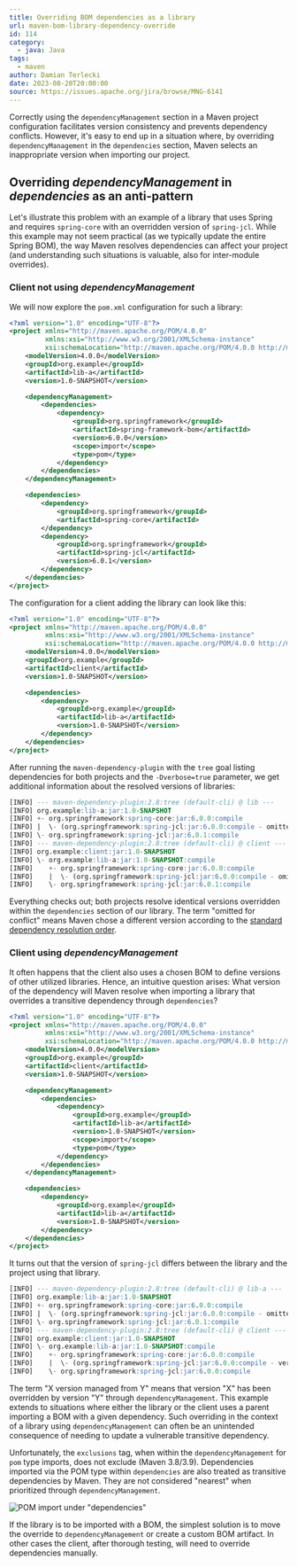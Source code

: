 ```yaml
---
title: Overriding BOM dependencies as a library
url: maven-bom-library-dependency-override
id: 114
category:
  - java: Java
tags:
  - maven
author: Damian Terlecki
date: 2023-08-20T20:00:00
source: https://issues.apache.org/jira/browse/MNG-6141
---
```


Correctly using the `dependencyManagement` section in a Maven project configuration facilitates version consistency and
prevents dependency conflicts. However, it's easy to end up in a situation where, by overriding `dependencyManagement` in
the `dependencies` section, Maven selects an inappropriate version when importing our project.

## Overriding *dependencyManagement* in *dependencies* as an anti-pattern

Let's illustrate this problem with an example of a library that uses Spring and requires `spring-core` with an
overridden version of `spring-jcl`. While this example may not seem practical (as we typically update the entire Spring
BOM),  the way Maven resolves dependencies can affect your project (and understanding such situations is valuable, also for inter-module overrides).

### Client not using *dependencyManagement*

We will now explore the `pom.xml` configuration for such a library:

```xml
<?xml version="1.0" encoding="UTF-8"?>
<project xmlns="http://maven.apache.org/POM/4.0.0"
         xmlns:xsi="http://www.w3.org/2001/XMLSchema-instance"
         xsi:schemaLocation="http://maven.apache.org/POM/4.0.0 http://maven.apache.org/xsd/maven-4.0.0.xsd">
    <modelVersion>4.0.0</modelVersion>
    <groupId>org.example</groupId>
    <artifactId>lib-a</artifactId>
    <version>1.0-SNAPSHOT</version>

    <dependencyManagement>
        <dependencies>
            <dependency>
                <groupId>org.springframework</groupId>
                <artifactId>spring-framework-bom</artifactId>
                <version>6.0.0</version>
                <scope>import</scope>
                <type>pom</type>
            </dependency>
        </dependencies>
    </dependencyManagement>

    <dependencies>
        <dependency>
            <groupId>org.springframework</groupId>
            <artifactId>spring-core</artifactId>
        </dependency>
        <dependency>
            <groupId>org.springframework</groupId>
            <artifactId>spring-jcl</artifactId>
            <version>6.0.1</version>
        </dependency>
    </dependencies>
</project>
```

The configuration for a client adding the library can look like this:

```xml
<?xml version="1.0" encoding="UTF-8"?>
<project xmlns="http://maven.apache.org/POM/4.0.0"
         xmlns:xsi="http://www.w3.org/2001/XMLSchema-instance"
         xsi:schemaLocation="http://maven.apache.org/POM/4.0.0 http://maven.apache.org/xsd/maven-4.0.0.xsd">
    <modelVersion>4.0.0</modelVersion>
    <groupId>org.example</groupId>
    <artifactId>client</artifactId>
    <version>1.0-SNAPSHOT</version>

    <dependencies>
        <dependency>
            <groupId>org.example</groupId>
            <artifactId>lib-a</artifactId>
            <version>1.0-SNAPSHOT</version>
        </dependency>
    </dependencies>
</project>
```

After running the `maven-dependency-plugin` with the `tree` goal listing dependencies for both projects and
the `-Dverbose=true` parameter, we get additional information about the resolved versions of libraries:

```sql
[INFO] --- maven-dependency-plugin:2.8:tree (default-cli) @ lib ---
[INFO] org.example:lib-a:jar:1.0-SNAPSHOT
[INFO] +- org.springframework:spring-core:jar:6.0.0:compile
[INFO] |  \- (org.springframework:spring-jcl:jar:6.0.0:compile - omitted for conflict with 6.0.1)
[INFO] \- org.springframework:spring-jcl:jar:6.0.1:compile
[INFO] --- maven-dependency-plugin:2.8:tree (default-cli) @ client ---
[INFO] org.example:client:jar:1.0-SNAPSHOT
[INFO] \- org.example:lib-a:jar:1.0-SNAPSHOT:compile
[INFO]    +- org.springframework:spring-core:jar:6.0.0:compile
[INFO]    |  \- (org.springframework:spring-jcl:jar:6.0.0:compile - omitted for conflict with 6.0.1)
[INFO]    \- org.springframework:spring-jcl:jar:6.0.1:compile
```

Everything checks out; both projects resolve identical versions overridden within the `dependencies` section
of our library. The term "omitted for conflict" means Maven chose a different version according to
the [standard dependency resolution order](https://maven.apache.org/guides/introduction/introduction-to-dependency-mechanism.html#transitive-dependencies).

### Client using *dependencyManagement*

It often happens that the client also uses a chosen BOM to define versions of other utilized libraries. Hence, an
intuitive question arises: What version of the dependency will Maven resolve when importing a library that overrides a
transitive dependency through `dependencies`?

```xml
<?xml version="1.0" encoding="UTF-8"?>
<project xmlns="http://maven.apache.org/POM/4.0.0"
         xmlns:xsi="http://www.w3.org/2001/XMLSchema-instance"
         xsi:schemaLocation="http://maven.apache.org/POM/4.0.0 http://maven.apache.org/xsd/maven-4.0.0.xsd">
    <modelVersion>4.0.0</modelVersion>
    <groupId>org.example</groupId>
    <artifactId>client</artifactId>
    <version>1.0-SNAPSHOT</version>

    <dependencyManagement>
        <dependencies>
            <dependency>
                <groupId>org.example</groupId>
                <artifactId>lib-a</artifactId>
                <version>1.0-SNAPSHOT</version>
                <scope>import</scope>
                <type>pom</type>
            </dependency>
        </dependencies>
    </dependencyManagement>

    <dependencies>
        <dependency>
            <groupId>org.example</groupId>
            <artifactId>lib-a</artifactId>
            <version>1.0-SNAPSHOT</version>
        </dependency>
    </dependencies>
</project>
```

It turns out that the version of `spring-jcl` differs between the library and the project using that library.

```sql
[INFO] --- maven-dependency-plugin:2.8:tree (default-cli) @ lib-a ---
[INFO] org.example:lib-a:jar:1.0-SNAPSHOT
[INFO] +- org.springframework:spring-core:jar:6.0.0:compile
[INFO] |  \- (org.springframework:spring-jcl:jar:6.0.0:compile - omitted for conflict with 6.0.1)
[INFO] \- org.springframework:spring-jcl:jar:6.0.1:compile
[INFO] --- maven-dependency-plugin:2.8:tree (default-cli) @ client ---
[INFO] org.example:client:jar:1.0-SNAPSHOT
[INFO] \- org.example:lib-a:jar:1.0-SNAPSHOT:compile
[INFO]    +- org.springframework:spring-core:jar:6.0.0:compile
[INFO]    |  \- (org.springframework:spring-jcl:jar:6.0.0:compile - version managed from 6.0.1; omitted for duplicate)
[INFO]    \- org.springframework:spring-jcl:jar:6.0.0:compile
```

The term "X version managed from Y" means that version "X" has been overridden by version "Y"
through `dependencyManagement`. This example extends to situations where either the
library or the client uses a parent importing a BOM with a given dependency.
Such overriding in the context of a library using `dependencyManagement` can often be an unintended consequence of
needing to update a vulnerable transitive dependency.

Unfortunately, the `exclusions` tag, when within the `dependencyManagement` for `pom` type imports, does not exclude (Maven 3.8/3.9).
Dependencies imported via the POM type
within `dependencies` are also treated as transitive dependencies by Maven. They are not considered "nearest" when
prioritized through `dependencyManagement`.

<img src="/img/hq/maven-dependency-management-dependency-override.png" title='POM import under "dependencies"' alt='POM import under "dependencies"'>

If the library is to be imported with a BOM, the simplest solution
is to move the override to `dependencyManagement` or create a custom BOM artifact. In other cases the client, after
thorough testing, will need to override dependencies manually.
